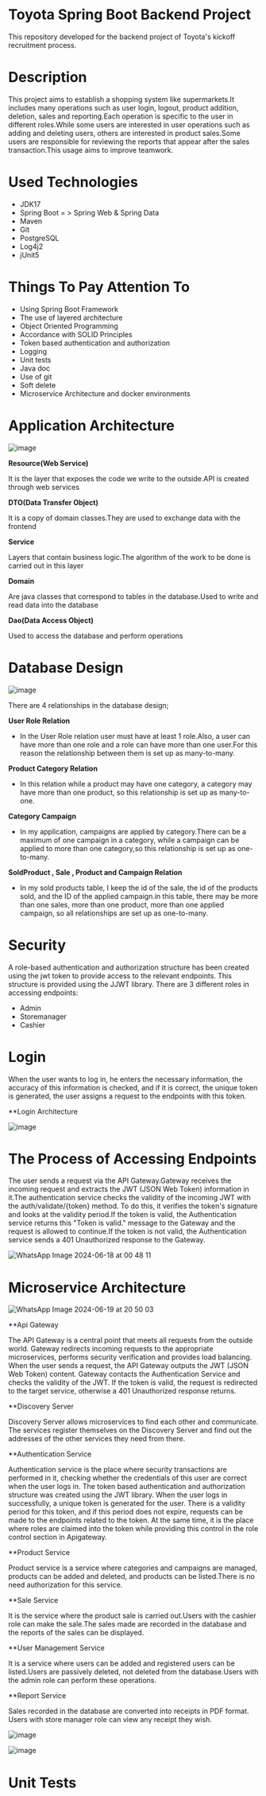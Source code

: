 
# Toyota Spring Boot Backend Project
  This repository developed for the backend project of Toyota's kickoff recruitment process.

# Description
  This project aims to establish a shopping system like supermarkets.It includes many operations such as user login, logout, product addition, deletion, sales and reporting.Each operation is specific to the user in different roles.While some users are interested in user operations such as adding and deleting users, others are interested in product sales.Some users are responsible for reviewing the reports that appear after the sales transaction.This usage aims to improve teamwork.

# Used Technologies
 * JDK17
 * Spring Boot = > Spring Web & Spring Data
 * Maven
 * Git
 * PostgreSQL
 * Log4j2
 * jUnit5

# Things To Pay Attention To
 * Using Spring Boot Framework
 * The use of layered architecture
 * Object Oriented Programming
 * Accordance with SOLID Principles
 * Token based authentication and authorization
 * Logging
 * Unit tests
 * Java doc
 * Use of git
 * Soft delete
 * Microservice Architecture and docker environments

# Application Architecture


![image](https://github.com/cebo54/kasiyerApp/assets/93757760/91499233-abce-47b2-ae96-177bf345acf9)


**Resource(Web Service)** 

It is the layer that exposes the code we write to the outside.API is created through web services

**DTO(Data Transfer Object)**

It is a copy of domain classes.They are used to exchange data with the frontend

**Service**

Layers that contain business logic.The algorithm of the work to be done is carried out in this layer

**Domain** 

Are java classes that correspond to tables in the database.Used to write and read data into the database

**Dao(Data Access Object)**

Used to access the database and perform operations


# Database Design

![image](https://github.com/cebo54/kasiyerApp/assets/93757760/0b0af483-c6ef-4b01-9f6b-0add87fa131f)

There are 4 relationships in the database design;

**User Role Relation**

* In the User Role relation user must have at least 1 role.Also, a user can have more than one role and a role can have more than one user.For this reason the relationship between them is set up as many-to-many.

**Product Category Relation**

* In this relation while a product may have one category, a category may have more than one product, so this relationship is set up as many-to-one.

**Category Campaign**

* In my application, campaigns are applied by category.There can be a maximum of one campaign in a category, while a campaign can be applied to more than one category,so this relationship is set up as one-to-many.

**SoldProduct , Sale , Product and Campaign Relation**

* In my sold products table, I keep the id of the sale, the id of the products sold, and the ID of the applied campaign.in this table, there may be more than one sales, more than one product, more than one applied campaign, so all relationships are set up as one-to-many.

# Security

A role-based authentication and authorization structure has been created using the jwt token to provide access to the relevant endpoints. This structure is provided using the  JJWT library. There are 3 different roles in accessing endpoints:
   * Admin
   * Storemanager
   * Cashier

# Login

When the user wants to log in, he enters the necessary information, the accuracy of this information is checked, and if it is correct, the unique token is generated, the user assigns a request to the endpoints with this token.

**Login Architecture

![image](https://github.com/cebo54/ToyotaBackendProject/assets/93757760/37a76028-510b-46d6-8603-a9b21570d5e2)

# The Process of Accessing Endpoints

The user sends a request via the API Gateway.Gateway receives the incoming request and extracts the JWT (JSON Web Token) information in it.The authentication service checks the validity of the incoming JWT with the auth/validate/{token} method. To do this, it verifies the token's signature and looks at the validity period.If the token is valid, the Authentication service returns this "Token is valid." message to the Gateway and the request is allowed to continue.If the token is not valid, the Authentication service sends a 401 Unauthorized response to the Gateway.


![WhatsApp Image 2024-06-18 at 00 48 11](https://github.com/cebo54/ToyotaBackendProject/assets/93757760/829f6da3-9f03-4abc-b788-652293e9831f)

# Microservice Architecture

![WhatsApp Image 2024-06-19 at 20 50 03](https://github.com/cebo54/ToyotaBackendProject/assets/93757760/66431f11-e3e9-487a-a025-9f0a48a1dc25)

**Api Gateway

The API Gateway is a central point that meets all requests from the outside world. Gateway redirects incoming requests to the appropriate microservices, performs security verification and provides load balancing.
When the user sends a request, the API Gateway outputs the JWT (JSON Web Token) content. Gateway contacts the Authentication Service and checks the validity of the JWT. If the token is valid, the request is redirected to the target service, otherwise a 401 Unauthorized response returns.

**Discovery Server

Discovery Server allows microservices to find each other and communicate. The services register themselves on the Discovery Server and find out the addresses of the other services they need from there.

**Authentication Service

Authentication service is the place where security transactions are performed in it, checking whether the credentials of this user are correct when the user logs in. The token based authentication and authorization structure was created using the JWT library. When the user logs in successfully, a unique token is generated for the user. There is a validity period for this token, and if this period does not expire, requests can be made to the endpoints related to the token. At the same time, it is the place where roles are claimed into the token while providing this control in the role control section in Apigateway.

**Product Service

Product service is a service where categories and campaigns are managed, products can be added and deleted, and products can be listed.There is no need authorization for this service.

**Sale Service

It is the service where the product sale is carried out.Users with the cashier role can make the sale.The sales made are recorded in the database and the reports of the sales can be displayed.

**User Management Service

It is a service where users can be added and registered users can be listed.Users are passively deleted, not deleted from the database.Users with the admin role can perform these operations.

**Report Service


Sales recorded in the database are converted into receipts in PDF format. Users with store manager role can view any receipt they wish.

![image](https://github.com/cebo54/ToyotaBackendProject/assets/93757760/51fa4068-0924-4cf3-af48-584851059f3d)



![image](https://github.com/cebo54/ToyotaBackendProject/assets/93757760/d0bb9ff0-463f-4bfa-ba80-eae45d561d94)


# Unit Tests





  
